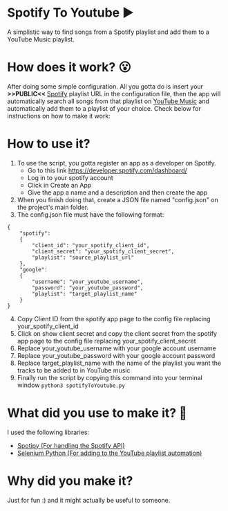 # Spotify To Youtube ▶
A simplistic way to find songs from a Spotify playlist and add them to a YouTube Music playlist.<br>

# How does it work? 😮
After doing some simple configuration. All you gotta do is insert your <b> >>PUBLIC<< </b> <a href="http://www.spotify.com">Spotify</a> playlist URL in the configuration file, then the app will automatically search all songs from that playlist on  <a href="http://music.youtube.com">YouTube Music</a> and automatically add them to a playlist of your choice. Check below for instructions on how to make it work:

# How to use it?
1. To use the script, you gotta register an app as a developer on Spotify.
    * Go to this link https://developer.spotify.com/dashboard/
    * Log in to your spotify account
    * Click in Create an App
    * Give the app a name and a description and then create the app
2. When you finish doing that, create a JSON file named "config.json" on the project's main folder.
3. The config.json file must have the following format:
``` 
{
    "spotify":
    {
        "client_id": "your_spotify_client_id",
        "client_secret": "your_spotify_client_secret",
        "playlist": "source_playlist_url"
    },
    "google":
    {
        "username": "your_youtube_username",
        "password": "your_youtube_password",
        "playlist": "target_playlist_name"
    }
}
```
4. Copy Client ID from the spotify app page to the config file replacing your_spotify_client_id
5. Click on show client secret and copy the client secret from the spotify app page to the config file replacing your_spotify_client_secret
6. Replace your_youtube_username with your google account username
7. Replace your_youtube_password with your google account password
8. Replace target_playlist_name with the name of the playlist you want the tracks to be added to in YouTube music
9. Finally run the script by copying this command into your terminal window `python3 spotifyToYoutube.py`

# What did you use to make it? :thinking:
I used the following libraries:<br>
  - <a href="https://github.com/plamere/spotipy">Spotipy (For handling the Spotify API)</a>
  - <a href="https://selenium-python.readthedocs.io/">Selenium Python (For adding to the YouTube playlist automation)</a>

# Why did you make it?
Just for fun :) and it might actually be useful to someone. 
